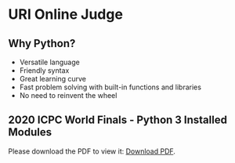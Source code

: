 # URI Online Judge

## Why Python?

-   Versatile language
-   Friendly syntax
-   Great learning curve
-   Fast problem solving with built-in functions and libraries
-   No need to reinvent the wheel

## 2020 ICPC World Finals - Python 3 Installed Modules

<p>Please download the PDF to view it: <a href="WF2020.pypy3.modules.pdf">Download PDF</a>.</p>
